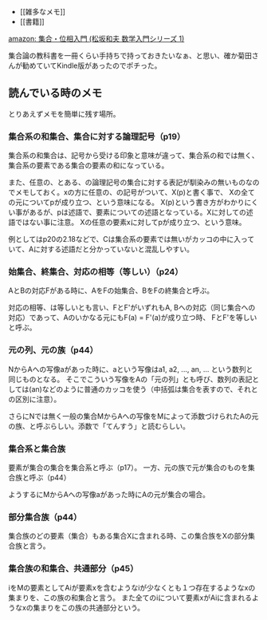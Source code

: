 - [[雑多なメモ]]
- [[書籍]]

[amazon: 集合・位相入門 (松坂和夫 数学入門シリーズ 1) ](https://amzn.to/4cEkW8Z)

集合論の教科書を一冊くらい手持ちで持っておきたいなぁ、と思い、確か菊田さんが勧めていてKindle版があったのでポチった。

## 読んでいる時のメモ

とりあえずメモを簡単に残す場所。

### 集合系の和集合、集合に対する論理記号（p19）

集合系の和集合は、記号から受ける印象と意味が違って、集合系の和では無く、集合系の要素である集合の要素の和になっている。

また、任意の、とある、の論理記号の集合に対する表記が馴染みの無いものなのでメモしておく。xの方に任意の、の記号がついて、X(p)と書く事で、
Xの全ての元についてpが成り立つ、という意味になる。
X(p)という書き方がわかりにくい事があるが、pは述語で、要素についての述語となっている。Xに対しての述語ではない事に注意。
Xの任意の要素xに対してpが成り立つ、という意味。

例としてはp20の2.18などで、Cは集合系の要素では無いがカッコの中に入っていて、Aに対する述語だと分かっていないと混乱しやすい。

### 始集合、終集合、対応の相等（等しい）（p24）

AとBの対応Fがある時に、AをFの始集合、BをFの終集合と呼ぶ。

対応の相等、は等しいとも言い、FとF'がいずれもA, Bへの対応（同じ集合への対応）であって、Aのいかなる元にもF(a) = F'(a)が成り立つ時、
FとF'を等しいと呼ぶ。

### 元の列、元の族（p44）

NからAへの写像aがあった時に、aという写像はa1, a2, ..., an, ... という数列と同じものとなる。
そこでこういう写像をAの「元の列」とも呼び、数列の表記としては(an)などのように普通のカッコを使う（中括弧は集合を表すので、それとの区別に注意）。

さらにNでは無く一般の集合MからAへの写像をMによって添数づけられたAの元の族、と呼ぶらしい。添数で「てんすう」と読むらしい。

### 集合系と集合族

要素が集合の集合を集合系と呼ぶ（p17）。
一方、元の族で元が集合のものを集合族と呼ぶ（p44）

ようするにMからAへの写像aがあった時にAの元が集合の場合。

### 部分集合族（p44）

集合族のどの要素（集合）もある集合Xに含まれる時、この集合族をXの部分集合族と言う。

### 集合族の和集合、共通部分（p45）

iをMの要素としてAiが要素xを含むようなiが少なくとも１つ存在するようなxの集まりを、この族の和集合と言う。
また全てのiについて要素xがAiに含まれるようなxの集まりをこの族の共通部分という。